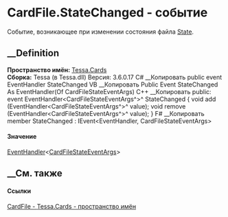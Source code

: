 # CardFile.StateChanged - событие
Событие, возникающее при изменении состояния файла
[State](P_Tessa_Cards_CardFile_State.htm).
## __Definition
 **Пространство имён:** [Tessa.Cards](N_Tessa_Cards.htm)  
 **Сборка:** Tessa (в Tessa.dll) Версия: 3.6.0.17
C# __Копировать
     public event EventHandler<CardFileStateEventArgs> StateChanged
VB __Копировать
     Public Event StateChanged As EventHandler(Of CardFileStateEventArgs)
C++ __Копировать
     public:
     event EventHandler<CardFileStateEventArgs^>^ StateChanged {
    	void add (EventHandler<CardFileStateEventArgs^>^ value);
    	void remove (EventHandler<CardFileStateEventArgs^>^ value);
    }
F# __Копировать
     member StateChanged : IEvent<EventHandler<CardFileStateEventArgs>,
        CardFileStateEventArgs>
#### Значение
[EventHandler](https://learn.microsoft.com/dotnet/api/system.eventhandler-1)<[CardFileStateEventArgs](T_Tessa_Cards_CardFileStateEventArgs.htm)>
##  __См. также
#### Ссылки
[CardFile - ](T_Tessa_Cards_CardFile.htm)
[Tessa.Cards - пространство имён](N_Tessa_Cards.htm)
